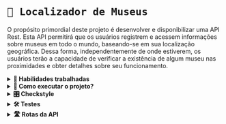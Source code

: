 # `🏯 Localizador de Museus`

O propósito primordial deste projeto é desenvolver e disponibilizar uma API Rest. Esta API permitirá que os usuários registrem e acessem informações sobre museus em todo o mundo, 
baseando-se em sua localização geográfica. Dessa forma, independentemente de onde estiverem, os usuários terão a capacidade de verificar a existência de algum museu nas 
proximidades e obter detalhes sobre seu funcionamento.

<details>
   <summary><strong>📝 Habilidades trabalhadas</strong></summary>
  
- Criar classes de controle e suas rotas usando Spring
- Criar classes de serviço usando Spring
- Utilizar injeção de dependências
- Trabalhar com exceções customizadas
- Tratar exceções da API através de gerenciadores de erros
- Criar uma configuração Docker para a aplicação
</details>

<details>
   <summary><strong>🤔 Como executar o projeto? </strong></summary>
  1. Faça o clone do projeto
  
   - Use o comando: `git@github.com:car0l15/localizador-de-museus.git`
   - Entre na pasta do repositório que você acabou de clonar:
2. Instale as dependencias

    - `mvn install -DskipTests`

  3.  Starte a aplicação digitando o comando no terminal:
     - `mvn spring-boot:run`
  
</details>
<details>
   
<summary><strong>🎛 Checkstyle</strong></summary>

Para assegurar a qualidade do código, foi utilizado o Checkstyle neste projeto. Isso garante que o código esteja alinhado com as boas práticas de desenvolvimento, tornando-o mais legível e fácil de manter! Para executar o Checkstyle:

```bash
mvn checkstyle:check
```

</details>

<details>
<summary><strong>🛠 Testes</strong></summary>

Para executar todos os testes basta rodar o comando:
```bash
mvn test
```

Para executar apenas uma classe de testes:
```bash
mvn test -Dtest="TestClassName"
```

</details>

<details>
   <summary><strong> 🛣️ Rotas da API </strong></summary>

   1 - GET/museums
   
   Esta rota retornará todos os museus já cadastrados. Para acessá-la, você pode usar um navegador ou uma ferramenta como o curl ou Postman.
   Exemplo: http://localhost:8080/museums

   2 - GET/museums/{id}
   
   Nesta rota você deve especificar um id e assim a rota retornará este museu especifico, caso o id não exista você receberá uma mensagem de `Museu não encontrado!`<br>Para acessá-la, você pode usar um navegador ou uma ferramenta como o curl ou Postman.<br>Exemplo: http://localhost:8080/museums/1

   3 - GET/museums/closest

   Esta rota tem o objetivo de trazer os museus mais próximos conforme geolocalização. Nesta rota você deve passar os parâmetros lat, que representa a latitude; lng, que representa a longitude e max_dist_km que representa a distância máxima que um museu pode estar da localização passada. Caso nenhum museu próximo a localização passada seja encontrado, você receberá a mensagem `Museu não encontrado!` ou se a coordenada passada não estiver correta, você receberá a mensagem `Coordenada inválida!`<br>Para acessá-la, você pode usar um navegador ou uma ferramenta como o curl ou Postman. <br>Exemplo: localhost:8080/museums/closest?lat=-19.916954564336&max_dist_km=115&lng=-43.93222222222

   4 - POST/museums

   Esta é uma rota POST, seu objetivo é cadastrar novos museus. Para isso você precisa passar as informações do museus conforme exemplo abaixo.<br>exemplo rota: localhost:8080/museums
   <br>
   <br>
   Exemplo do body da requisição: 
   {<br>
    "name": "Museu de Arte Moderna Brasileira",<br>
    "description": "museu que exibe obras modernas brasileiras",<br>
    "address": "Avenida Brasil, número 189",<br>
    "collectionType": "Não informada",<br>
    "subject": "Arte moderna brasileira",<br>
    "url": "www.museudearte.com.br",<br>
    "coordinate": {<br>
        "latitude": -19.9169517003212,<br>
        "longitude": -43.9334705471934<br>
    }
}

   5 - DELETE/museums/{id}

   Esta é uma rota que tem como objetivo deletar museus da lista de museus desta aplicação. Para isso é necessário que passe o id do museu que você gostaria de deletar.
   Para acessá-la, você pode usar um navegador ou uma ferramenta como o curl ou Postman. <br> Exemplo:Exemplo: http://localhost:8080/museums/3770
   
  
</details>
